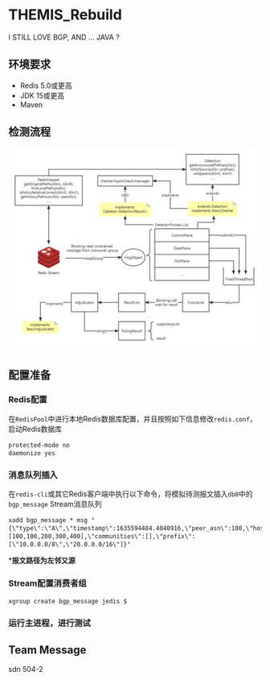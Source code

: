 # THEMIS_Rebuild
I STILL LOVE BGP, AND ... JAVA ?

## 环境要求
- Redis 5.0或更高
- JDK 15或更高
- Maven

## 检测流程

![THEMIS](./docs/img/THEMIS.jpg)

## 配置准备

### Redis配置

在`RedisPool`中进行本地Redis数据库配置，并且按照如下信息修改`redis.conf`，启动Redis数据库

```
protected-mode no
daemonize yes
```

### 消息队列插入

在`redis-cli`或其它Redis客户端中执行以下命令，将模拟待测报文插入`db0`中的`bgp_message` Stream消息队列

```
xadd bgp_message * msg "{\"type\":\"A\",\"timestamp\":1635594484.4040916,\"peer_asn\":100,\"host\":\"\",\"path\":[100,100,200,300,400],\"communities\":[],\"prefix\":[\"10.0.0.0/8\",\"20.0.0.0/16\"]}"
```
***报文路径为左邻又源**

### Stream配置消费者组
```
xgroup create bgp_message jedis $
```

### 运行主进程，进行测试

## Team Message

sdn 504-2



